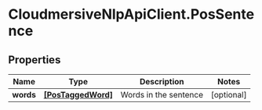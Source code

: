 # CloudmersiveNlpApiClient.PosSentence

## Properties
Name | Type | Description | Notes
------------ | ------------- | ------------- | -------------
**words** | [**[PosTaggedWord]**](PosTaggedWord.md) | Words in the sentence | [optional] 



